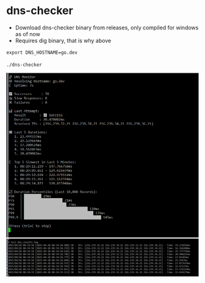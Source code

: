 # dns-checker

- Download dns-checker binary from releases, only compiled for windows as of now
- Requires dig binary, that is why above

~~~
export DNS_HOSTNAME=go.dev

./dns-checker

~~~

![Alt text](images/demo.png)
![Alt text](images/demo2.png)


